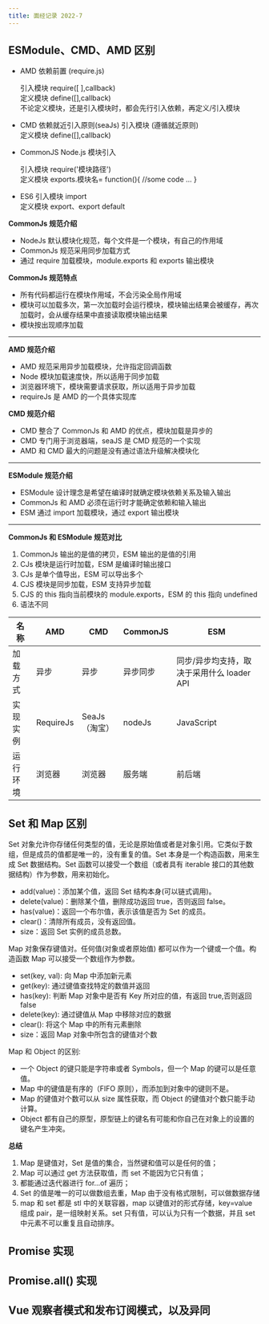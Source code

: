 ```yaml
---
title: 面经记录 2022-7
---
```


## ESModule、CMD、AMD 区别

- AMD 依赖前置 (require.js)

  引入模块 require([ ],callback)<br>
  定义模块 define([],callback)<br>
  不论定义模块，还是引入模块时，都会先行引入依赖，再定义/引入模块<br>

- CMD 依赖就近引入原则(seaJs)
  引入模块 (遵循就近原则)<br>
  定义模块 define([],callback)<br>
- CommonJS Node.js 模块引入

  引入模块 require('模块路径')<br>
  定义模块 exports.模块名= function(){ //some code ... }<br>

- ES6
  引入模块 import<br>
  定义模块 export、export default<br>

**CommonJs 规范介绍**

- NodeJs 默认模块化规范，每个文件是一个模块，有自己的作用域
- CommonJs 规范采用同步加载方式
- 通过 require 加载模块，module.exports 和 exports 输出模块

**CommonJs 规范特点**

- 所有代码都运行在模块作用域，不会污染全局作用域
- 模块可以加载多次，第一次加载时会运行模块，模块输出结果会被缓存，再次加载时，会从缓存结果中直接读取模块输出结果
- 模块按出现顺序加载

---

**AMD 规范介绍**

- AMD 规范采用异步加载模块，允许指定回调函数
- Node 模块加载速度快，所以适用于同步加载
- 浏览器环境下，模块需要请求获取，所以适用于异步加载
- requireJs 是 AMD 的一个具体实现库

**CMD 规范介绍**

- CMD 整合了 CommonJs 和 AMD 的优点，模块加载是异步的
- CMD 专门用于浏览器端，seaJS 是 CMD 规范的一个实现
- AMD 和 CMD 最大的问题是没有通过语法升级解决模块化

---

**ESModule 规范介绍**

- ESModule 设计理念是希望在编译时就确定模块依赖关系及输入输出
- CommonJs 和 AMD 必须在运行时才能确定依赖和输入输出
- ESM 通过 import 加载模块，通过 export 输出模块

---

**CommonJs 和 ESModule 规范对比**

1. CommonJs 输出的是值的拷贝，ESM 输出的是值的引用
2. CJs 模块是运行时加载，ESM 是编译时输出接口
3. CJs 是单个值导出，ESM 可以导出多个
4. CJS 模块是同步加载，ESM 支持异步加载
5. CJS 的 this 指向当前模块的 module.exports，ESM 的 this 指向 undefined
6. 语法不同

| 名称     | AMD       | CMD           | CommonJS | ESM                                        |
| -------- | --------- | ------------- | -------- | ------------------------------------------ |
| 加载方式 | 异步      | 异步          | 异步同步 | 同步/异步均支持，取决于采用什么 loader API |
| 实现实例 | RequireJs | SeaJs（淘宝） | nodeJs   | JavaScript                                 |
| 运行环境 | 浏览器    | 浏览器        | 服务端   | 前后端                                     |

## Set 和 Map 区别

Set 对象允许你存储任何类型的值，无论是原始值或者是对象引用。它类似于数组，但是成员的值都是唯一的，没有重复的值。Set 本身是一个构造函数，用来生成 Set 数据结构。Set 函数可以接受一个数组（或者具有 iterable 接口的其他数据结构）作为参数，用来初始化。

- add(value)：添加某个值，返回 Set 结构本身(可以链式调用)。
- delete(value)：删除某个值，删除成功返回 true，否则返回 false。
- has(value)：返回一个布尔值，表示该值是否为 Set 的成员。
- clear()：清除所有成员，没有返回值。
- size：返回 Set 实例的成员总数。

Map 对象保存键值对。任何值(对象或者原始值) 都可以作为一个键或一个值。构造函数 Map 可以接受一个数组作为参数。

- set(key, val): 向 Map 中添加新元素
- get(key): 通过键值查找特定的数值并返回
- has(key): 判断 Map 对象中是否有 Key 所对应的值，有返回 true,否则返回 false
- delete(key): 通过键值从 Map 中移除对应的数据
- clear(): 将这个 Map 中的所有元素删除
- size：返回 Map 对象中所包含的键值对个数

Map 和 Object 的区别:

- 一个 Object 的键只能是字符串或者 Symbols，但一个 Map 的键可以是任意值。
- Map 中的键值是有序的（FIFO 原则），而添加到对象中的键则不是。
- Map 的键值对个数可以从 size 属性获取，而 Object 的键值对个数只能手动计算。
- Object 都有自己的原型，原型链上的键名有可能和你自己在对象上的设置的键名产生冲突。

**总结**

1. Map 是键值对，Set 是值的集合，当然键和值可以是任何的值；
2. Map 可以通过 get 方法获取值，而 set 不能因为它只有值；
3. 都能通过迭代器进行 for…of 遍历；
4. Set 的值是唯一的可以做数组去重，Map 由于没有格式限制，可以做数据存储
5. map 和 set 都是 stl 中的关联容器，map 以键值对的形式存储，key=value 组成 pair，是一组映射关系。set 只有值，可以认为只有一个数据，并且 set 中元素不可以重复且自动排序。

## Promise 实现

## Promise.all() 实现

## Vue 观察者模式和发布订阅模式，以及异同
